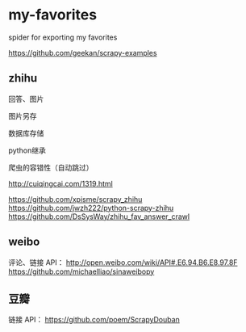 # my-favorites
spider for exporting my favorites

https://github.com/geekan/scrapy-examples

## zhihu

回答、图片

图片另存

数据库存储

python继承

爬虫的容错性（自动跳过）

http://cuiqingcai.com/1319.html

https://github.com/xpisme/scrapy_zhihu
https://github.com/jwzh222/python-scrapy-zhihu
https://github.com/DsSysWay/zhihu_fav_answer_crawl

## weibo

评论、链接
API：
http://open.weibo.com/wiki/API#.E6.94.B6.E8.97.8F
https://github.com/michaelliao/sinaweibopy

## 豆瓣

链接
API：
https://github.com/poem/ScrapyDouban

